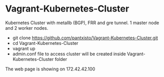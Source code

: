 # Vagrant-Kubernetes-Cluster

Kubernetes Cluster with metallb (BGP), FRR and gre tunnel. 1 master node and 2 worker nodes.

- git clone https://github.com/pantxisto/Vagrant-Kubernetes-Cluster.git
- cd Vagrant-Kubernetes-Cluster
- vagrant up
- admin.conf file to access cluster will be created inside Vagrant-Kubernetes-Cluster folder

The web page is showing on 172.42.42.100
